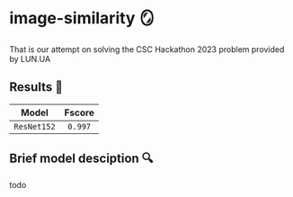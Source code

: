 # image-similarity 🪞

That is our attempt on solving the CSC Hackathon 2023 problem provided by LUN.UA

## Results 🚀
|      Model      |  Fscore  |
| :-------------: | :-------: |
|    `ResNet152`  |  `0.997`  |

## Brief model desciption 🔍
todo
